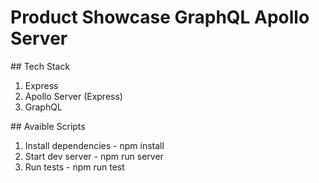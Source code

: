 # Product Showcase GraphQL Apollo Server

## Tech Stack

1. Express
2. Apollo Server (Express)
3. GraphQL

## Avaible Scripts

1. Install dependencies - npm install
2. Start dev server - npm run server
3. Run tests - npm run test